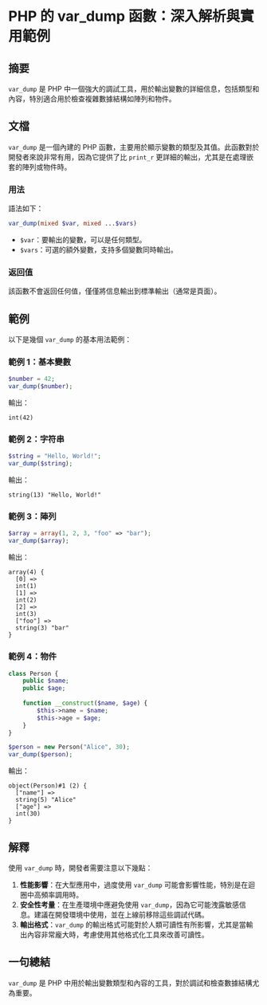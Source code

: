 <!--
Meta Description: # PHP 的 var_dump 函數：深入解析與實用範例 ## 摘要 `var_dump` 是 PHP 中一個強大的調試工具，用於輸出變數的詳細信息，包括類型和內容，特別適合用於檢查複雜數據結構如陣列和物件。 ## 文檔 `var_dump` 是一個內建的 PHP 函數，主要用於顯示變數的類型及其...
Meta Keywords: var_dump, php, int, string, person
-->

# PHP 的 var_dump 函數：深入解析與實用範例

## 摘要
`var_dump` 是 PHP 中一個強大的調試工具，用於輸出變數的詳細信息，包括類型和內容，特別適合用於檢查複雜數據結構如陣列和物件。

## 文檔
`var_dump` 是一個內建的 PHP 函數，主要用於顯示變數的類型及其值。此函數對於開發者來說非常有用，因為它提供了比 `print_r` 更詳細的輸出，尤其是在處理嵌套的陣列或物件時。

### 用法
語法如下：
```php
var_dump(mixed $var, mixed ...$vars)
```
- `$var`：要輸出的變數，可以是任何類型。
- `$vars`：可選的額外變數，支持多個變數同時輸出。

### 返回值
該函數不會返回任何值，僅僅將信息輸出到標準輸出（通常是頁面）。

## 範例
以下是幾個 `var_dump` 的基本用法範例：

### 範例 1：基本變數
```php
$number = 42;
var_dump($number);
```
輸出：
```
int(42)
```

### 範例 2：字符串
```php
$string = "Hello, World!";
var_dump($string);
```
輸出：
```
string(13) "Hello, World!"
```

### 範例 3：陣列
```php
$array = array(1, 2, 3, "foo" => "bar");
var_dump($array);
```
輸出：
```
array(4) {
  [0] =>
  int(1)
  [1] =>
  int(2)
  [2] =>
  int(3)
  ["foo"] =>
  string(3) "bar"
}
```

### 範例 4：物件
```php
class Person {
    public $name;
    public $age;
    
    function __construct($name, $age) {
        $this->name = $name;
        $this->age = $age;
    }
}

$person = new Person("Alice", 30);
var_dump($person);
```
輸出：
```
object(Person)#1 (2) {
  ["name"] =>
  string(5) "Alice"
  ["age"] =>
  int(30)
}
```

## 解釋
使用 `var_dump` 時，開發者需要注意以下幾點：

1. **性能影響**：在大型應用中，過度使用 `var_dump` 可能會影響性能，特別是在迴圈中高頻率調用時。
2. **安全性考量**：在生產環境中應避免使用 `var_dump`，因為它可能洩露敏感信息。建議在開發環境中使用，並在上線前移除這些調試代碼。
3. **輸出格式**：`var_dump` 的輸出格式可能對於人類可讀性有所影響，尤其是當輸出內容非常龐大時，考慮使用其他格式化工具來改善可讀性。

## 一句總結
`var_dump` 是 PHP 中用於輸出變數類型和內容的工具，對於調試和檢查數據結構尤為重要。